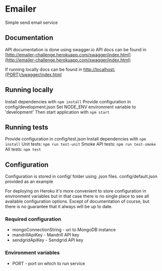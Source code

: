 # Emailer
Simple send email service

## Documentation
API documentation is done using swagger.io
API docs can be found in [http://emailer-challenge.herokuapp.com/swagger/index.html](http://emailer-challenge.herokuapp.com/swagger/index.html)

If running locally docs can be found in [http://localhost:{PORT}/swagger/index.html](http://localhost:3000/swagger/index.html) 

## Running locally
Install dependencies with `npm install`
Provide configuration in config/development.json
Set NODE_ENV environment variable to 'development'
Then start application with `npm start`

## Running tests
Provide configuration in config/test.json
Install dependencies with `npm install`
Unit tests: `npm run test-unit`
Smoke API tests: `npm run test-smoke`
All tests: `npm test`

## Configuration
Configuration is stored in config/ folder using .json files.
config/default.json provided as an example

For deploying on Heroku it's more convenient to store configuration in
environment variables but in that case there is no single place to see
all available configuration options. Except of documentation of course,
but there is no guarantee that it always will be up to date.

### Required configuration
* mongoConnectionString - uri to MongoDB instance
* mandrillApiKey - Mandrill API key
* sendgridApiKey - Sendgrid API key

### Environment variables
* PORT - port on which to run service
